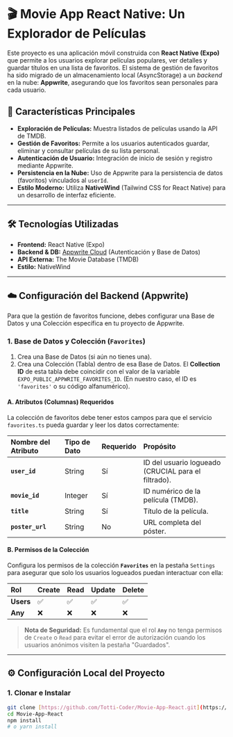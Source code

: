 # 🎬 Movie App React Native: Un Explorador de Películas

Este proyecto es una aplicación móvil construida con **React Native (Expo)** que permite a los usuarios explorar películas populares, ver detalles y guardar títulos en una lista de favoritos. El sistema de gestión de favoritos ha sido migrado de un almacenamiento local (AsyncStorage) a un *backend* en la nube: **Appwrite**, asegurando que los favoritos sean personales para cada usuario.

## 🚀 Características Principales

* **Exploración de Películas:** Muestra listados de películas usando la API de TMDB.
* **Gestión de Favoritos:** Permite a los usuarios autenticados guardar, eliminar y consultar películas de su lista personal.
* **Autenticación de Usuario:** Integración de inicio de sesión y registro mediante Appwrite.
* **Persistencia en la Nube:** Uso de Appwrite para la persistencia de datos (favoritos) vinculados al `userId`.
* **Estilo Moderno:** Utiliza **NativeWind** (Tailwind CSS for React Native) para un desarrollo de interfaz eficiente.

***

## 🛠️ Tecnologías Utilizadas

* **Frontend:** React Native (Expo)
* **Backend & DB:** [Appwrite Cloud](https://cloud.appwrite.io/) (Autenticación y Base de Datos)
* **API Externa:** The Movie Database (TMDB)
* **Estilo:** NativeWind

***

## ☁️ Configuración del Backend (Appwrite)

Para que la gestión de favoritos funcione, debes configurar una Base de Datos y una Colección específica en tu proyecto de Appwrite.

### 1. Base de Datos y Colección (`Favorites`)

1.  Crea una Base de Datos (si aún no tienes una).
2.  Crea una Colección (Tabla) dentro de esa Base de Datos. El **Collection ID** de esta tabla debe coincidir con el valor de la variable `EXPO_PUBLIC_APPWRITE_FAVORITES_ID`. (En nuestro caso, el ID es `'favorites'` o su código alfanumérico).

#### A. Atributos (Columnas) Requeridos

La colección de favoritos debe tener estos campos para que el servicio `favorites.ts` pueda guardar y leer los datos correctamente:

| Nombre del Atributo | Tipo de Dato | Requerido | Propósito |
| :--- | :--- | :--- | :--- |
| **`user_id`** | String | Sí | ID del usuario logueado (CRUCIAL para el filtrado). |
| **`movie_id`** | Integer | Sí | ID numérico de la película (TMDB). |
| **`title`** | String | Sí | Título de la película. |
| **`poster_url`** | String | No | URL completa del póster. |

#### B. Permisos de la Colección

Configura los permisos de la colección **`Favorites`** en la pestaña `Settings` para asegurar que solo los usuarios logueados puedan interactuar con ella:

| Rol | Create | Read | Update | Delete |
| :--- | :--- | :--- | :--- | :--- |
| **Users** | ✅ | ✅ | ✅ | ✅ |
| **Any** | ❌ | ❌ | ❌ | ❌ |

> **Nota de Seguridad:** Es fundamental que el rol **`Any`** no tenga permisos de `Create` o `Read` para evitar el error de autorización cuando los usuarios anónimos visiten la pestaña "Guardados".

***

## ⚙️ Configuración Local del Proyecto

### 1. Clonar e Instalar

```bash
git clone [https://github.com/Totti-Coder/Movie-App-React.git](https://github.com/Totti-Coder/Movie-App-React.git)
cd Movie-App-React
npm install
# o yarn install
